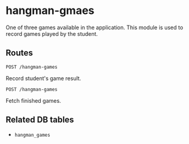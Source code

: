 # hangman-gmaes

One of three games available in the application. This module is used to record games played by the student.

## Routes

`POST /hangman-games`

Record student's game result.

`POST /hangman-games`

Fetch finished games.

## Related DB tables
- `hangman_games`
